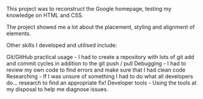 This project was to reconstruct the Google homepage, testing my knowledge on HTML and CSS.

The project showed me a lot about the placement, styling and alignment of elements.

Other skills I developed and utilised include:

  Git/GitHub practical usage - I had to create a repository with lots of git add and commit cycles in addition to the git push / pull
  Debugging - I had to review my own code to find errors and make sure that I had clean code
  Researching - If I was unsure of something I had to do what all developers do... research to find an appropriate fix!
  Developer tools - Using the tools at my disposal to help me diagnose issues.
